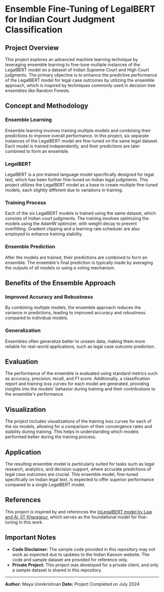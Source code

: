 # Ensemble Fine-Tuning of LegalBERT for Indian Court Judgment Classification

## Project Overview
This project explores an advanced machine learning technique by leveraging ensemble learning to fine-tune multiple instances of the LegalBERT model on a dataset of Indian Supreme Court and High Court judgments. The primary objective is to enhance the predictive performance of the LegalBERT model for legal case outcomes by utilizing the ensemble approach, which is inspired by techniques commonly used in decision tree ensembles like Random Forests.

## Concept and Methodology

### Ensemble Learning
Ensemble learning involves training multiple models and combining their predictions to improve overall performance. In this project, six separate instances of the LegalBERT model are fine-tuned on the same legal dataset. Each model is trained independently, and their predictions are later combined to form an ensemble.

### LegalBERT
LegalBERT is a pre-trained language model specifically designed for legal text, which has been further fine-tuned on Indian legal judgments. This project utilizes the LegalBERT model as a base to create multiple fine-tuned models, each slightly different due to variations in training.

### Training Process
Each of the six LegalBERT models is trained using the same dataset, which consists of Indian court judgments. The training involves optimizing the models using the AdamW optimizer, with weight decay to prevent overfitting. Gradient clipping and a learning rate scheduler are also employed to enhance training stability.

### Ensemble Prediction
After the models are trained, their predictions are combined to form an ensemble. The ensemble's final prediction is typically made by averaging the outputs of all models or using a voting mechanism.

## Benefits of the Ensemble Approach

### Improved Accuracy and Robustness
By combining multiple models, the ensemble approach reduces the variance in predictions, leading to improved accuracy and robustness compared to individual models.

### Generalization
Ensembles often generalize better to unseen data, making them more reliable for real-world applications, such as legal case outcome prediction.

## Evaluation
The performance of the ensemble is evaluated using standard metrics such as accuracy, precision, recall, and F1 score. Additionally, a classification report and training loss curves for each model are generated, providing insights into the models' behavior during training and their contributions to the ensemble's performance.

## Visualization
The project includes visualizations of the training loss curves for each of the six models, allowing for a comparison of their convergence rates and stability during training. This helps in understanding which models performed better during the training process.

## Application
The resulting ensemble model is particularly suited for tasks such as legal research, analytics, and decision support, where accurate predictions of legal case outcomes are crucial. This ensemble model, fine-tuned specifically on Indian legal text, is expected to offer superior performance compared to a single LegalBERT model.

## References
This project is inspired by and references the [InLegalBERT model by Law and AI, IIT Kharagpur](https://huggingface.co/law-ai/InLegalBERT), which serves as the foundational model for fine-tuning in this work.

## Important Notes
- **Code Disclaimer:** The sample code provided in this repository may not work as expected due to updates to the Indian Kanoon website. The code and sample dataset are provided for reference only.
- **Private Project:** This project was developed for a private client, and only a sample dataset is shared in this repository.

---
**Author:** Maya Unnikrishnan 
**Date:** Project Completed on July 2024

